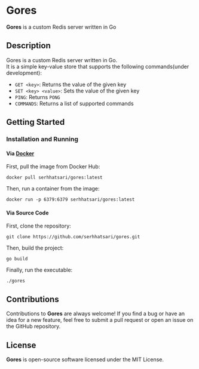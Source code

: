# Gores
**Gores** is a custom Redis server written in Go  

## Description  
Gores is a custom Redis server written in Go.   
It is a simple key-value store that supports the following commands(under development):
* `GET <key>`: Returns the value of the given key
* `SET <key> <value>`: Sets the value of the given key
* `PING`: Returns `PONG`
* `COMMANDS`: Returns a list of supported commands

## Getting Started
### Installation and Running
#### Via [Docker](https://www.docker.com/)  
First, pull the image from Docker Hub: 
```
docker pull serhhatsari/gores:latest
```
Then, run a container from the image:
```
docker run -p 6379:6379 serhhatsari/gores:latest
```
#### Via Source Code  
First, clone the repository:
```
git clone https://github.com/serhhatsari/gores.git
```
Then, build the project:
```
go build
```
Finally, run the executable:
```
./gores
```

## Contributions
Contributions to **Gores** are always welcome! If you find a bug or have an idea for a new feature, feel free to submit a pull request or open an issue on the GitHub repository.

## License
**Gores** is open-source software licensed under the MIT License.

